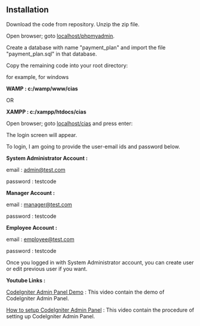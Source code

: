 ## Installation

Download the code from repository.
Unzip the zip file.

Open browser; goto [localhost/phpmyadmin](http://localhost/phpmyadmin).

Create a database with name "payment_plan" and import the file "payment_plan.sql" in that database.

Copy the remaining code into your root directory:

for example, for windows

**WAMP : c:/wamp/www/cias**

OR

**XAMPP : c:/xampp/htdocs/cias**

Open browser; goto [localhost/cias](http://localhost/cias) and press enter:

The login screen will appear.

To login, I am going to provide the user-email ids and password below.

**System Administrator Account :**

email : admin@test.com

password : testcode

**Manager Account :**

email :  manager@test.com

password : testcode

**Employee Account :**

email : employee@test.com

password : testcode

Once you logged in with System Administrator account, you can create user or edit previous user if you want.

**Youtube Links :**

[CodeIgniter Admin Panel Demo](https://youtu.be/RFRXUd8LHUM) : This video contain the demo of CodeIgniter Admin Panel.

[How to setup CodeIgniter Admin Panel](https://youtu.be/tU1PbcRj7ww) : This video contain the procedure of setting up CodeIgniter Admin Panel.

